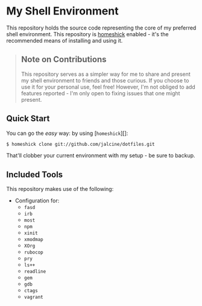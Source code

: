 # My Shell Environment

This repository holds the source code representing the core of my preferred
shell environment. This repository is [homeshick][] enabled - it's the
recommended means of installing and using it.

> ## Note on Contributions
> This repository serves as a simpler way for me to share and present my shell
> environment to friends and those curious. If you choose to use it for your
> personal use, feel free! However, I'm not obliged to add features reported -
> I'm only open to fixing issues that one might present.

## Quick Start

You can go the _easy_ way: by using [`homeshick`][]:

```bash
$ homeshick clone git://github.com/jalcine/dotfiles.git
```

That'll clobber your current environment with my setup - be sure to backup.

## Included Tools

This repository makes use of the following:

  * Configuration for:
    * `fasd`
    * `irb`
    * `most`
    * `npm`
    * `xinit`
    * `xmodmap`
    * `XOrg`
    * `rubocop`
    * `pry`
    * `ls++`
    * `readline`
    * `gem`
    * `gdb`
    * `ctags`
    * `vagrant`


[homeshick]: https://github.com/andsens/homeshick
